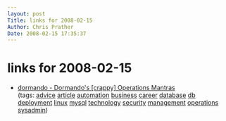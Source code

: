 ```yaml
---
layout: post
Title: links for 2008-02-15  
Author: Chris Prather
Date: 2008-02-15 17:35:37
---
```


# links for 2008-02-15
<ul class="delicious">
	<li>
		<div class="delicious-link"><a href="http://dormando.livejournal.com/484577.html">dormando - Dormando's [crappy] Operations Mantras</a></div>
		<div class="delicious-tags">(tags: <a href="http://del.icio.us/perigrin/advice">advice</a> <a href="http://del.icio.us/perigrin/article">article</a> <a href="http://del.icio.us/perigrin/automation">automation</a> <a href="http://del.icio.us/perigrin/business">business</a> <a href="http://del.icio.us/perigrin/career">career</a> <a href="http://del.icio.us/perigrin/database">database</a> <a href="http://del.icio.us/perigrin/db">db</a> <a href="http://del.icio.us/perigrin/deployment">deployment</a> <a href="http://del.icio.us/perigrin/linux">linux</a> <a href="http://del.icio.us/perigrin/mysql">mysql</a> <a href="http://del.icio.us/perigrin/technology">technology</a> <a href="http://del.icio.us/perigrin/security">security</a> <a href="http://del.icio.us/perigrin/management">management</a> <a href="http://del.icio.us/perigrin/operations">operations</a> <a href="http://del.icio.us/perigrin/sysadmin">sysadmin</a>)</div>
	</li>
</ul>


